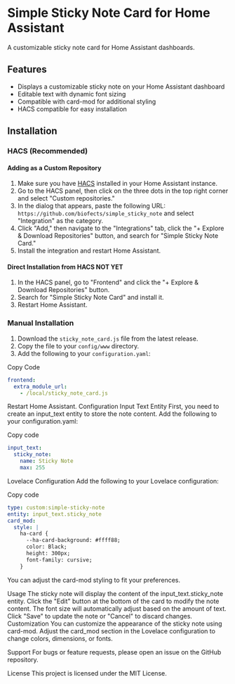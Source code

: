 # Simple Sticky Note Card for Home Assistant

A customizable sticky note card for Home Assistant dashboards.

## Features

- Displays a customizable sticky note on your Home Assistant dashboard
- Editable text with dynamic font sizing
- Compatible with card-mod for additional styling
- HACS compatible for easy installation

## Installation

### HACS (Recommended)

#### Adding as a Custom Repository

1. Make sure you have [HACS](https://hacs.xyz/) installed in your Home Assistant instance.
2. Go to the HACS panel, then click on the three dots in the top right corner and select "Custom repositories."
3. In the dialog that appears, paste the following URL: `https://github.com/biofects/simple_sticky_note` and select "Integration" as the category.
4. Click "Add," then navigate to the "Integrations" tab, click the "+ Explore & Download Repositories" button, and search for "Simple Sticky Note Card."
5. Install the integration and restart Home Assistant.

#### Direct Installation from HACS NOT YET


1. In the HACS panel, go to "Frontend" and click the "+ Explore & Download Repositories" button.
2. Search for "Simple Sticky Note Card" and install it.
3. Restart Home Assistant.

### Manual Installation

1. Download the `sticky_note_card.js` file from the latest release.
2. Copy the file to your `config/www` directory.
3. Add the following to your `configuration.yaml`:

Copy Code
```yaml
frontend:
  extra_module_url:
    - /local/sticky_note_card.js
```
Restart Home Assistant.
Configuration
Input Text Entity
First, you need to create an input_text entity to store the note content. Add the following to your configuration.yaml:

Copy code
```yaml
input_text:
  sticky_note:
    name: Sticky Note
    max: 255
```
Lovelace Configuration
Add the following to your Lovelace configuration:


Copy code
```yaml
type: custom:simple-sticky-note
entity: input_text.sticky_note
card_mod:
  style: |
    ha-card {
      --ha-card-background: #ffff88;
      color: Black;
      height: 300px;
      font-family: cursive;
    }
```
You can adjust the card-mod styling to fit your preferences.

Usage
The sticky note will display the content of the input_text.sticky_note entity.
Click the "Edit" button at the bottom of the card to modify the note content.
The font size will automatically adjust based on the amount of text.
Click "Save" to update the note or "Cancel" to discard changes.
Customization
You can customize the appearance of the sticky note using card-mod. Adjust the card_mod section in the Lovelace configuration to change colors, dimensions, or fonts.

Support
For bugs or feature requests, please open an issue on the GitHub repository.

License
This project is licensed under the MIT License.
